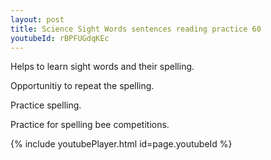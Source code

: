 ```yaml
---
layout: post
title: Science Sight Words sentences reading practice 60
youtubeId: rBPFUGdqKEc
---
```

 
 
Helps to learn sight words and their spelling.

Opportunitiy to repeat the spelling. 

Practice spelling. 
 
Practice for spelling bee competitions. 
 
{% include youtubePlayer.html id=page.youtubeId %}
 
 
